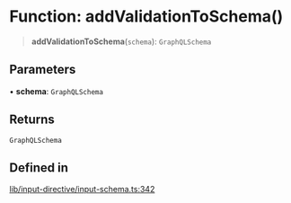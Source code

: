 # Function: addValidationToSchema()

> **addValidationToSchema**(`schema`): `GraphQLSchema`

## Parameters

• **schema**: `GraphQLSchema`

## Returns

`GraphQLSchema`

## Defined in

[lib/input-directive/input-schema.ts:342](https://github.com/andreisergiu98/baeta/blob/4c16a2c8fa14b6d48e42b6a2c2893542bd64b987/packages/core/lib/input-directive/input-schema.ts#L342)
